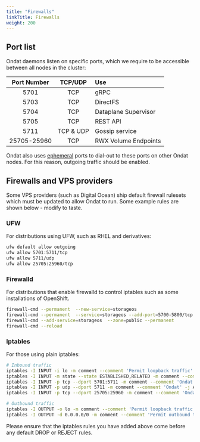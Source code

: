 ```yaml
---
title: "Firewalls"
linkTitle: Firewalls
weight: 200
---
```


## Port list
Ondat daemons listen on specific ports, which we require to be accessible
between all nodes in the cluster:

| Port Number   | TCP/UDP     | Use                     |
| :-----------: | :---------: | :---------------------- |
| 5701          | TCP         | gRPC                    |
| 5703          | TCP         | DirectFS                |
| 5704          | TCP         | Dataplane Supervisor    |
| 5705          | TCP         | REST API                |
| 5711          | TCP & UDP   | Gossip service          |
| 25705-25960   | TCP         | RWX Volume Endpoints    |

Ondat also uses [ephemeral](https://en.wikipedia.org/wiki/Ephemeral_port)
ports to dial-out to these ports on other Ondat nodes. For this reason,
outgoing traffic should be enabled.

## Firewalls and VPS providers
Some VPS providers (such as Digital Ocean) ship default firewall rulesets which
must be updated to allow Ondat to run. Some example rules are shown below -
modify to taste.

### UFW
For distributions using UFW, such as RHEL and derivatives:

```bash
ufw default allow outgoing
ufw allow 5701:5711/tcp
ufw allow 5711/udp
ufw allow 25705:25960/tcp
```

### Firewalld
For distributions that enable firewalld to control iptables such as some installations of OpenShift.

```bash
firewall-cmd --permanent  --new-service=storageos
firewall-cmd --permanent  --service=storageos --add-port=5700-5800/tcp --add-port=25705-25960/tcp
firewall-cmd --add-service=storageos  --zone=public --permanent
firewall-cmd --reload
```

### Iptables
For those using plain iptables:

```bash
# Inbound traffic
iptables -I INPUT -i lo -m comment --comment 'Permit loopback traffic' -j ACCEPT
iptables -I INPUT -m state --state ESTABLISHED,RELATED -m comment --comment 'Permit established traffic' -j ACCEPT
iptables -I INPUT -p tcp --dport 5701:5711 -m comment --comment 'Ondat' -j ACCEPT
iptables -I INPUT -p udp --dport 5711 -m comment --comment 'Ondat' -j ACCEPT
iptables -I INPUT -p tcp --dport 25705:25960 -m comment --comment 'Ondat' -j ACCEPT

# Outbound traffic
iptables -I OUTPUT -o lo -m comment --comment 'Permit loopback traffic' -j ACCEPT
iptables -I OUTPUT -d 0.0.0.0/0 -m comment --comment 'Permit outbound traffic' -j ACCEPT
```

Please ensure that the iptables rules you have added above come before any
default DROP or REJECT rules.

